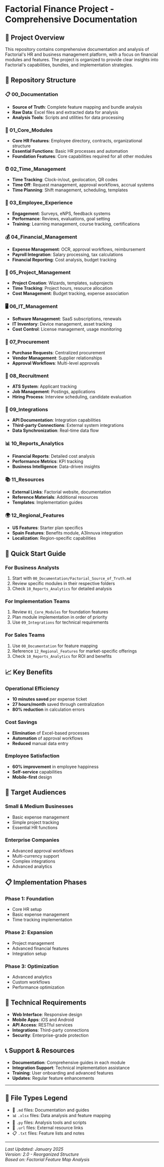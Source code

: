 # Factorial Finance Project - Comprehensive Documentation

## 🎯 Project Overview

This repository contains comprehensive documentation and analysis of Factorial's HR and business management platform, with a focus on financial modules and features. The project is organized to provide clear insights into Factorial's capabilities, bundles, and implementation strategies.

## 📁 Repository Structure

### 📋 00_Documentation
- **Source of Truth**: Complete feature mapping and bundle analysis
- **Raw Data**: Excel files and extracted data for analysis
- **Analysis Tools**: Scripts and utilities for data processing

### 🧠 01_Core_Modules
- **Core HR Features**: Employee directory, contracts, organizational structure
- **Essential Functions**: Basic HR processes and automation
- **Foundation Features**: Core capabilities required for all other modules

### ⏰ 02_Time_Management
- **Time Tracking**: Clock-in/out, geolocation, QR codes
- **Time Off**: Request management, approval workflows, accrual systems
- **Time Planning**: Shift management, scheduling, templates

### 👥 03_Employee_Experience
- **Engagement**: Surveys, eNPS, feedback systems
- **Performance**: Reviews, evaluations, goal setting
- **Training**: Learning management, course tracking, certifications

### 💰 04_Financial_Management
- **Expense Management**: OCR, approval workflows, reimbursement
- **Payroll Integration**: Salary processing, tax calculations
- **Financial Reporting**: Cost analysis, budget tracking

### 🧰 05_Project_Management
- **Project Creation**: Wizards, templates, subprojects
- **Time Tracking**: Project hours, resource allocation
- **Cost Management**: Budget tracking, expense association

### 🖥️ 06_IT_Management
- **Software Management**: SaaS subscriptions, renewals
- **IT Inventory**: Device management, asset tracking
- **Cost Control**: License management, usage monitoring

### 🛒 07_Procurement
- **Purchase Requests**: Centralized procurement
- **Vendor Management**: Supplier relationships
- **Approval Workflows**: Multi-level approvals

### 🎯 08_Recruitment
- **ATS System**: Applicant tracking
- **Job Management**: Postings, applications
- **Hiring Process**: Interview scheduling, candidate evaluation

### 🔗 09_Integrations
- **API Documentation**: Integration capabilities
- **Third-party Connections**: External system integrations
- **Data Synchronization**: Real-time data flow

### 📊 10_Reports_Analytics
- **Financial Reports**: Detailed cost analysis
- **Performance Metrics**: KPI tracking
- **Business Intelligence**: Data-driven insights

### 📚 11_Resources
- **External Links**: Factorial website, documentation
- **Reference Materials**: Additional resources
- **Templates**: Implementation guides

### 🌍 12_Regional_Features
- **US Features**: Starter plan specifics
- **Spain Features**: Benefits module, A3Innuva integration
- **Localization**: Region-specific capabilities

## 🚀 Quick Start Guide

### For Business Analysts
1. Start with `00_Documentation/Factorial_Source_of_Truth.md`
2. Review specific modules in their respective folders
3. Check `10_Reports_Analytics` for detailed analysis

### For Implementation Teams
1. Review `01_Core_Modules` for foundation features
2. Plan module implementation in order of priority
3. Use `09_Integrations` for technical requirements

### For Sales Teams
1. Use `00_Documentation` for feature mapping
2. Reference `12_Regional_Features` for market-specific offerings
3. Check `10_Reports_Analytics` for ROI and benefits

## 📈 Key Benefits

### Operational Efficiency
- **10 minutes saved** per expense ticket
- **27 hours/month** saved through centralization
- **80% reduction** in calculation errors

### Cost Savings
- **Elimination** of Excel-based processes
- **Automation** of approval workflows
- **Reduced** manual data entry

### Employee Satisfaction
- **60% improvement** in employee happiness
- **Self-service** capabilities
- **Mobile-first** design

## 🎯 Target Audiences

### Small & Medium Businesses
- Basic expense management
- Simple project tracking
- Essential HR functions

### Enterprise Companies
- Advanced approval workflows
- Multi-currency support
- Complex integrations
- Advanced analytics

## 📋 Implementation Phases

### Phase 1: Foundation
- Core HR setup
- Basic expense management
- Time tracking implementation

### Phase 2: Expansion
- Project management
- Advanced financial features
- Integration setup

### Phase 3: Optimization
- Advanced analytics
- Custom workflows
- Performance optimization

## 🔧 Technical Requirements

- **Web Interface**: Responsive design
- **Mobile Apps**: iOS and Android
- **API Access**: RESTful services
- **Integrations**: Third-party connections
- **Security**: Enterprise-grade protection

## 📞 Support & Resources

- **Documentation**: Comprehensive guides in each module
- **Integration Support**: Technical implementation assistance
- **Training**: User onboarding and advanced features
- **Updates**: Regular feature enhancements

---

## 📝 File Types Legend

- 📄 `.md` files: Documentation and guides
- 📊 `.xlsx` files: Data analysis and feature mapping
- 🔧 `.py` files: Analysis tools and scripts
- 🔗 `.url` files: External resource links
- 📋 `.txt` files: Feature lists and notes

---

*Last Updated: January 2025*  
*Version: 2.0 - Reorganized Structure*  
*Based on: Factorial Feature Map Analysis*